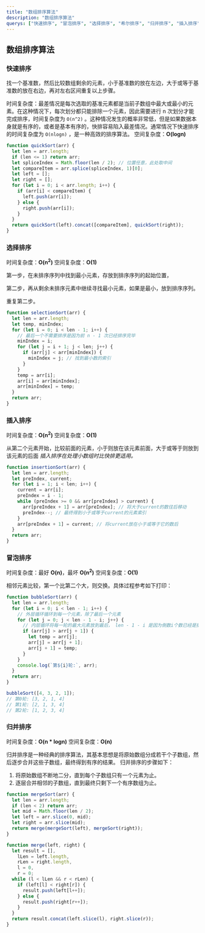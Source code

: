 ```yaml
---
title: "数组排序算法"
description: "数组排序算法"
querys: ["快速排序", "冒泡排序", "选择排序", "希尔排序", "归并排序", "插入排序"]
---
```


## 数组排序算法

### 快速排序

找一个基准数，然后比较数组剩余的元素，小于基准数的放在左边，大于或等于基准数的放在右边，再对左右区间重复以上步骤。

时间复杂度：最差情况是每次选取的基准元素都是当前子数组中最大或最小的元素。在这种情况下，每次划分都只能排除一个元素，因此需要进行 n 次划分才能完成排序，时间复杂度为 `O(n^2)` 。这种情况发生的概率非常低，但是如果数据本身就是有序的，或者是基本有序的，快排容易陷入最差情况。通常情况下快速排序的时间复杂度为 `O(nlogn)` ，是一种高效的排序算法。
空间复杂度：**O(logn)**

```js
function quickSort(arr) {
  let len = arr.length;
  if (len <= 1) return arr;
  let spliceIndex = Math.floor(len / 2); // 位置任意，此处取中间
  let compareItem = arr.splice(spliceIndex, 1)[0];
  let left = [];
  let right = [];
  for (let i = 0; i < arr.length; i++) {
    if (arr[i] < compareItem) {
      left.push(arr[i]);
    } else {
      right.push(arr[i]);
    }
  }
  return quickSort(left).concat([compareItem], quickSort(right));
}
```

### 选择排序

时间复杂度：**O(n<sup>2</sup>)**
空间复杂度：**O(1)**

第一步，在未排序序列中找到最小元素，存放到排序序列的起始位置，

第二步，再从剩余未排序元素中继续寻找最小元素，如果是最小，放到排序序列。

重复第二步。

```js
function selectionSort(arr) {
  let len = arr.length;
  let temp, minIndex;
  for (let i = 0; i < len - 1; i++) {
    // 最后一个不需要排序是因为前 n - 1 次已经排序完毕
    minIndex = i;
    for (let j = i + 1; j < len; j++) {
      if (arr[j] < arr[minIndex]) {
        minIndex = j; // 找到最小数的索引
      }
    }
    temp = arr[i];
    arr[i] = arr[minIndex];
    arr[minIndex] = temp;
  }
  return arr;
}
```

### 插入排序

时间复杂度：**O(n<sup>2</sup>)**
空间复杂度：**O(1)**

从第二个元素开始，比较前面的元素，小于则放在该元素前面，大于或等于则放到该元素的后面 _插入排序在处理小数组时比快排更适用。_

```js
function insertionSort(arr) {
  let len = arr.length;
  let preIndex, current;
  for (let i = 1; i < len; i++) {
    current = arr[i];
    preIndex = i - 1;
    while (preIndex >= 0 && arr[preIndex] > current) {
      arr[preIndex + 1] = arr[preIndex]; // 将大于current的数往后移动
      preIndex--; // 最终得到小于或等于current的元素索引
    }
    arr[preIndex + 1] = current; // 将current放在小于或等于它的数后
  }
  return arr;
}
```

### 冒泡排序

时间复杂度：最好 **O(n)**，最坏 **O(n<sup>2</sup>)**
空间复杂度：**O(1)**

相邻元素比较，第一个比第二个大，则交换。具体过程参考如下打印：

```js
function bubbleSort(arr) {
  let len = arr.length;
  for (let i = 0; i < len - 1; i++) {
    // 外层循环循环到每一个元素，除了最后一个元素
    for (let j = 0; j < len - 1 - i; j++) {
      // 内层循环将每一轮的最大元素放到最后， len - 1 - i 是因为倒数i个数已经是排序了的
      if (arr[j] > arr[j + 1]) {
        let temp = arr[j];
        arr[j] = arr[j + 1];
        arr[j + 1] = temp;
      }
    }
    console.log(`第${i}轮:`, arr);
  }
  return arr;
}

bubbleSort([4, 3, 2, 1]);
// 第0轮: [3, 2, 1, 4]
// 第1轮: [2, 1, 3, 4]
// 第2轮: [1, 2, 3, 4]
```

### 归并排序

时间复杂度：**O(n \* logn)**
空间复杂度：**O(n)**

归并排序是一种经典的排序算法，其基本思想是将原始数组分成若干个子数组，然后逐步合并这些子数组，最终得到有序的结果。
归并排序的步骤如下：

1. 将原始数组不断地二分，直到每个子数组只有一个元素为止。
2. 逐层合并相邻的子数组，直到最终只剩下一个有序数组为止。

```js
function mergeSort(arr) {
  let len = arr.length;
  if (len < 2) return arr;
  let mid = Math.floor(len / 2);
  let left = arr.slice(0, mid);
  let right = arr.slice(mid);
  return merge(mergeSort(left), mergeSort(right));
}

function merge(left, right) {
  let result = [],
    lLen = left.length,
    rLen = right.length,
    l = 0,
    r = 0;
  while (l < lLen && r < rLen) {
    if (left[l] < right[r]) {
      result.push(left[l++]);
    } else {
      result.push(right[r++]);
    }
  }
  return result.concat(left.slice(l), right.slice(r));
}
```

